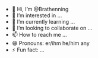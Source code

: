 - 👋 Hi, I’m @Brathenning
- 👀 I’m interested in ...
- 🌱 I’m currently learning ...
- 💞️ I’m looking to collaborate on ...
- 📫 How to reach me ...
- 😄 Pronouns: er/ihm he/him any
- ⚡ Fun fact: ...

<!---
Brathenning/Brathenning is a ✨ special ✨ repository because its `README.md` (this file) appears on your GitHub profile.
You can click the Preview link to take a look at your changes.
--->
